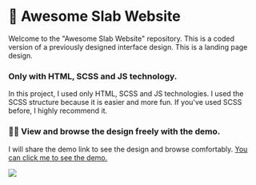 <h1 >🧠 Awesome Slab Website</h1>

<p>Welcome to the "Awesome Slab Website" repository. This is a coded version of a previously designed interface design. This is a landing page design.</p>
<h3>Only with HTML, SCSS and JS technology.</h3>
<p>In this project, I used only HTML, SCSS and JS technologies. I used the SCSS structure because it is easier and more fun. If you've used SCSS before, I highly recommend it. </p>

<h3>🏃‍♂️ View and browse the design freely with the demo.</h3>
<p>I will share the demo link to see the design and browse comfortably. <a href="https://slab.karrc.com">You can click me to see the demo.</a></p>

<img src="https://i.hizliresim.com/9fp1o8v.png" style="">

